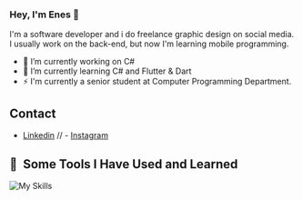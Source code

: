 ### Hey, I'm Enes 👋
<p>
  I'm a software developer and i do freelance graphic design on social media. I usually work on the back-end, but now I'm learning mobile programming.
  </p>

- 🔭 I’m currently working on C# 
- 🌱 I’m currently learning C# and Flutter & Dart
- ⚡ I'm currently a senior student at Computer Programming Department.

## Contact
- [Linkedin](https://www.linkedin.com/in/enes-s-26441a230/)
// - [Instagram](https://www.instagram.com/enessariyildiz/)



<h2> 🚀 &nbsp;Some Tools I Have Used and Learned</h2>

![My Skills](https://skills.thijs.gg/icons?i=js,html,css,bootstrap,cs,flutter,dart)





<!--
**EnesSariyildiz/enessariyildiz** is a ✨ _special_ ✨ repository because its `README.md` (this file) appears on your GitHub profile.

Here are some ideas to get you started:


- 👯 I’m looking to collaborate on ...
- 🤔 I’m looking for help with ...
- 💬 Ask me about ...
- 📫 How to reach me: ...
- 😄 Pronouns: ...
- ⚡ Fun fact: ...
-->
